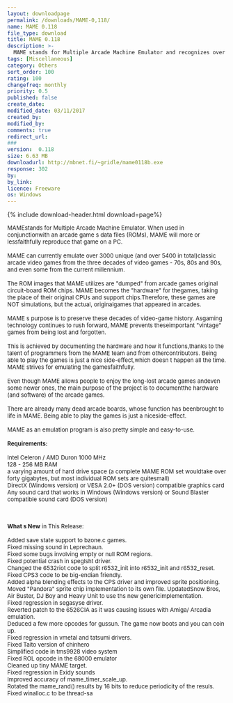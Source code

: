 ```yaml
---
layout: downloadpage
permalink: /downloads/MAME-0,118/
name: MAME 0.118
file_type: download
title: MAME 0.118
description: >-
  MAME stands for Multiple Arcade Machine Emulator and recognizes over six thousand game ROM sets.
tags: [Miscellaneous]
category: Others
sort_order: 100
rating: 100
changefreq: monthly
priority: 0.5
published: false
create_date:
modified_date: 03/11/2017
created_by:
modified_by:
comments: true
redirect_url:
###
version:  0.118
size: 6.63 MB
downloadurl: http://mbnet.fi/~gridle/mame0118b.exe
response: 302
by:
by_link:
licence: Freeware
os: Windows
---
```


{% include download-header.html download=page%}

<p style="fix-download-text !important">
<p><font size="2"><p>MAMEstands for Multiple Arcade Machine Emulator. When used in conjunctionwith an arcade game s data files (ROMs), MAME will more or lessfaithfully reproduce that game on a PC. <br />
<br />
MAME can currently emulate over 3000 unique (and over 5400 in total)classic arcade video games from the three decades of video games - 70s, 80s and 90s, and even some from the current millennium. <br />
<br />
The ROM images that MAME utilizes are "dumped" from arcade games original circuit-board ROM chips. MAME becomes the "hardware" for thegames, taking the place of their original CPUs and support chips.Therefore, these games are NOT simulations, but the actual, originalgames that appeared in arcades. <br />
<br />
MAME s purpose is to preserve these decades of video-game history. Asgaming technology continues to rush forward, MAME prevents theseimportant "vintage" games from being lost and forgotten. <br />
<br />
This is achieved by documenting the hardware and how it functions,thanks to the talent of programmers from the MAME team and from othercontributors. Being able to play the games is just a nice side-effect,which doesn t happen all the time. MAME strives for emulating the gamesfaithfully. <br />
<br />
Even though MAME allows people to enjoy the long-lost arcade games andeven some newer ones, the main purpose of the project is to documentthe hardware (and software) of the arcade games. <br />
<br />
There are already many dead arcade boards, whose function has beenbrought to life in MAME. Being able to play the games is just a niceside-effect. <br />
<br />
MAME as an emulation program is also pretty simple and easy-to-use.<br />
<br />
<span><strong>Requirements:</strong></span><br />
<br />
Intel Celeron / AMD Duron 1000 MHz <br />
128 - 256 MB RAM <br />
a varying amount of hard drive space (a complete MAME ROM set wouldtake over forty gigabytes, but most individual ROM sets are quitesmall) <br />
DirectX (Windows version) or VESA 2.0+ (DOS version) compatible graphics card <br />
Any sound card that works in Windows (Windows version) or Sound Blaster compatible sound card (DOS version) <br />
</p>
<div class="celltext_big"><br />
<br />
<strong>What s New</strong> in This Release:<br />
<br />
Added save state support to bzone.c games. <br />
Fixed missing sound in Leprechaun.<br />
Fixed some bugs involving empty or null ROM regions.<br />
Fixed potential crash in speglsht driver.<br />
Changed the 6532riot code to split r6532_init into r6532_init and r6532_reset. <br />
Fixed CPS3 code to be big-endian friendly.<br />
Added alpha blending effects to the CPS driver and improved sprite positioning.<br />
Moved "Pandora" sprite chip implementation to its own file. UpdatedSnow Bros, Air Buster, DJ Boy and Heavy Unit to use ths new genericimplementation. <br />
Fixed regression in segasyse driver.<br />
Reverted patch to the 6526CIA as it was causing issues with Amiga/ Arcadia emulation.<br />
Deduced a few more opcodes for gussun. The game now boots and you can coin up. <br />
Fixed regression in vmetal and tatsumi drivers.<br />
Fixed Taito version of chinhero<br />
Simplified code in tms9928 video system<br />
Fixed ROL opcode in the 68000 emulator<br />
Cleaned up tiny MAME target.<br />
Fixed regression in Exidy sounds<br />
Improved accuracy of mame_timer_scale_up.<br />
Rotated the mame_rand() results by 16 bits to reduce periodicity of the resuls.<br />
Fixed winalloc.c to be thread-sa</div></p></p>
